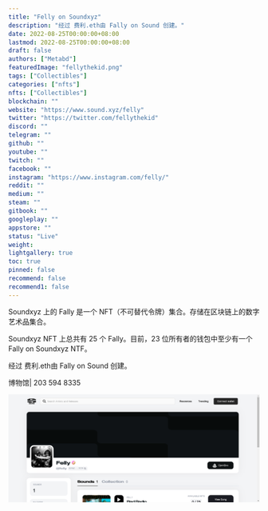 ```yaml
---
title: "Felly on Soundxyz"
description: "经过 费利.eth由 Fally on Sound 创建。"
date: 2022-08-25T00:00:00+08:00
lastmod: 2022-08-25T00:00:00+08:00
draft: false
authors: ["Metabd"]
featuredImage: "fellythekid.png"
tags: ["Collectibles"]
categories: ["nfts"]
nfts: ["Collectibles"]
blockchain: ""
website: "https://www.sound.xyz/felly"
twitter: "https://twitter.com/fellythekid"
discord: ""
telegram: ""
github: ""
youtube: ""
twitch: ""
facebook: ""
instagram: "https://www.instagram.com/felly/"
reddit: ""
medium: ""
steam: ""
gitbook: ""
googleplay: ""
appstore: ""
status: "Live"
weight: 
lightgallery: true
toc: true
pinned: false
recommend: false
recommend1: false
---
```

Soundxyz 上的 Fally 是一个 NFT（不可替代令牌）集合。存储在区块链上的数字艺术品集合。

Soundxyz NFT 上总共有 25 个 Fally。目前，23 位所有者的钱包中至少有一个 Fally on Soundxyz NTF。

经过 费利.eth由 Fally on Sound 创建。

博物馆| 203 594 8335 

![nft](21321341231213.png)
